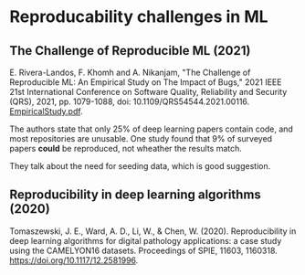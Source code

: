 # Reproducability challenges in ML

## The Challenge of Reproducible ML (2021)

E. Rivera-Landos, F. Khomh and A. Nikanjam, "The Challenge of Reproducible ML: An Empirical Study on The Impact of Bugs," 2021 IEEE 21st International Conference on Software Quality, Reliability and Security (QRS), 2021, pp. 1079-1088, doi: 10.1109/QRS54544.2021.00116. [EmpiricalStudy.pdf](EmpiricalStudy.pdf).

The authors state that only 25% of deep learning papers contain code, and most repositories are unusable. One study found that 9% of surveyed papers **could** be reproduced, not wheather the results match.

They talk about the need for seeding data, which is good suggestion.

## Reproducibility in deep learning algorithms (2020)

Tomaszewski, J. E., Ward, A. D., Li, W., & Chen, W. (2020). Reproducibility in deep learning algorithms for digital pathology applications: a case study using the CAMELYON16 datasets. Proceedings of SPIE, 11603, 1160318. https://doi.org/10.1117/12.2581996. 